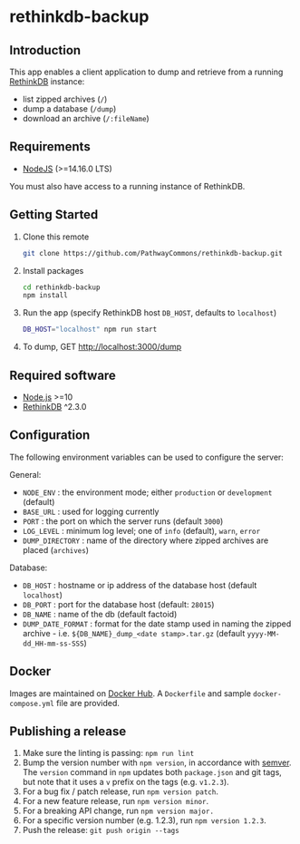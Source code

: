 # rethinkdb-backup

## Introduction

This app enables a client application to dump and retrieve from a running [RethinkDB](https://rethinkdb.com/) instance:
- list zipped archives (`/`)
- dump a database (`/dump`)
- download an archive (`/:fileName`)

## Requirements

- [NodeJS](https://nodejs.org/en/) (>=14.16.0 LTS)

You must also have access to a running instance of RethinkDB.

## Getting Started

1. Clone this remote
    ```sh
    git clone https://github.com/PathwayCommons/rethinkdb-backup.git
    ```

2. Install packages
    ```sh
    cd rethinkdb-backup
    npm install
    ```

3. Run the app (specify RethinkDB host `DB_HOST`, defaults to `localhost`)
    ```sh
    DB_HOST="localhost" npm run start
    ```

4. To dump, GET [http://localhost:3000/dump](http://localhost:3000/dump)

## Required software

- [Node.js](https://nodejs.org/en/) >=10
- [RethinkDB](http://rethinkdb.com/) ^2.3.0

## Configuration

The following environment variables can be used to configure the server:

General:

- `NODE_ENV` : the environment mode; either `production` or `development` (default)
- `BASE_URL` : used for logging currently
- `PORT` : the port on which the server runs (default `3000`)
- `LOG_LEVEL` : minimum log level; one of `info` (default), `warn`, `error`
- `DUMP_DIRECTORY` : name of the directory where zipped archives are placed (`archives`)

Database:

- `DB_HOST` : hostname or ip address of the database host (default `localhost`)
- `DB_PORT` : port for the database host (default: `28015`)
- `DB_NAME` : name of the db (default factoid)
- `DUMP_DATE_FORMAT` : format for the date stamp used in naming the zipped archive - i.e. `${DB_NAME}_dump_<date stamp>.tar.gz` (default `yyyy-MM-dd_HH-mm-ss-SSS`)

## Docker

Images are maintained on [Docker Hub](https://hub.docker.com/). A `Dockerfile` and sample `docker-compose.yml` file are provided.

## Publishing a release

1. Make sure the linting is passing: `npm run lint`
1. Bump the version number with `npm version`, in accordance with [semver](http://semver.org/).  The `version` command in `npm` updates both `package.json` and git tags, but note that it uses a `v` prefix on the tags (e.g. `v1.2.3`).
  1. For a bug fix / patch release, run `npm version patch`.
  1. For a new feature release, run `npm version minor`.
  1. For a breaking API change, run `npm version major.`
  1. For a specific version number (e.g. 1.2.3), run `npm version 1.2.3`.
1. Push the release: `git push origin --tags`

